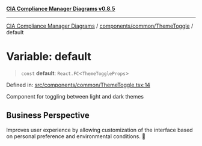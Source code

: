 [**CIA Compliance Manager Diagrams v0.8.5**](../../../../README.md)

***

[CIA Compliance Manager Diagrams](../../../../modules.md) / [components/common/ThemeToggle](../README.md) / default

# Variable: default

> `const` **default**: `React.FC`\<`ThemeToggleProps`\>

Defined in: [src/components/common/ThemeToggle.tsx:14](https://github.com/Hack23/cia-compliance-manager/blob/3ae0301247f765ba03c8c0fe645db4718bb8af76/src/components/common/ThemeToggle.tsx#L14)

Component for toggling between light and dark themes

## Business Perspective
Improves user experience by allowing customization of the interface
based on personal preference and environmental conditions. 🎨
